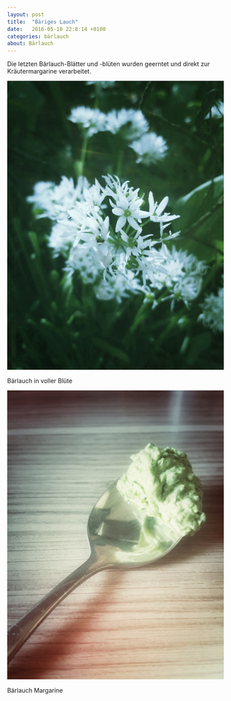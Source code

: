 ```yaml
---
layout: post
title:  "Bäriges Lauch"
date:   2016-05-10 22:8:14 +0100
categories: bärlauch
about: Bärlauch
---
```


Die letzten Bärlauch-Blätter und -blüten wurden geerntet und direkt zur Kräutermargarine verarbeitet.

<div class="post-image">
    <img src="/img/baerlauch_01.jpeg" alt="Bärlauch" />
    <p class="post-image-caption">Bärlauch in voller Blüte</p>
</div>
<div class="post-image">
    <img src="/img/baerlauch_02.jpeg" alt="Bärlauch Margarine" />
    <p class="post-image-caption">Bärlauch Margarine</p>
</div>
